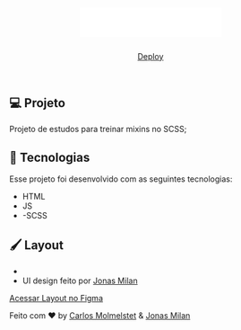 <h1 align="center">
    <img alt="Spacey" src=".github/logo-light.svg" width="50%">
</h1>

<p align="center">
  <a href="https://spacey-virid.vercel.app/">Deploy</a>
</p>

<br>


## 💻 Projeto

Projeto de estudos para treinar mixins no SCSS;

## 🚀 Tecnologias

Esse projeto foi desenvolvido com as seguintes tecnologias:

- HTML
- JS
- -SCSS

## 🖌 Layout
-  
- UI design feito por [Jonas Milan](https://www.instagram.com/jonasmilancc/)

[Acessar Layout no Figma](https://www.figma.com/community/file/986447430009792279)



Feito com ♥ by [Carlos Molmelstet](https://github.com/carlosmolmelstet) & [Jonas Milan](https://www.instagram.com/jonasmilancc/)
